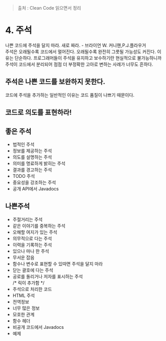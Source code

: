 > 출처 : Clean Code 읽으면서 정리

# 4. 주석
나쁜 코드에 주석을 달지 마라. 새로 짜라. - 브라이언 W. 커니핸,P.J.플라우거  
주석은 오래될수록 코드에서 멀어진다. 오래될수록 완전히 그릇될 가능성도 커진다. 이유는 단순하다.
프로그래머들이 주석을 유지하고 보수하기란 현실적으로 불가능하니까 주석이 코드에서 분리되어 점점 더 부정확한 고아로 변하는 사례가 너무도 흔하다.
## 주석은 나쁜 코드를 보완하지 못한다.
코드에 주석을 추가하는 일반적인 이유는 코드 품질이 나쁘기 때문이다.
## 코드로 의도를 표현하라!
## 좋은 주석
- 법적인 주석
- 정보를 제공하는 주석
- 의도를 설명하는 주석
- 의미를 명료하게 밝히는 주석
- 결과를 경고하는 주석
- TODO 주석
- 중요성을 강조하는 주석
- 공개 API에서 Javadocs
## 나쁜주석
- 주절거리는 주석
- 같은 이야기를 중복하는 주석
- 오해할 여지가 있는 주석
- 의무적으로 다는 주석
- 이력을 기록하는 주석
- 있으나 마나 한 주석
- 무서운 잡음
- 함수나 변수로 표현할 수 있따면 주석을 달지 마라
- 닫는 괄호에 다는 주석
- 공로를 돌리거나 저자를 표시하는 주석    
    /* 릭이 추가함 */
- 주석으로 처리한 코드
- HTML 주석
- 전역정보
- 너무 많은 정보
- 모호한 관계
- 함수 헤더
- 비공개 코드에서 Javadocs
- 예제
